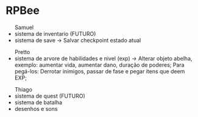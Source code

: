 # RPBee
 

<ul>Samuel
 <li>sistema de inventario (FUTURO)</li>
 <li>sistema de save -> Salvar checkpoint estado atual</li>
</ul>
<ul>Pretto
 <li>sistema de arvore de habilidades e nivel (exp) -> Alterar objeto abelha, exemplo: aumentar vida, aumentar dano, duração de poderes; Para pegá-los: Derrotar inimigos, passar de fase e pegar itens que deem EXP;</li>
</ul>
<ul>Thiago
 <li>sistema de quest (FUTURO)</li>
 <li>sistema de batalha</li>
 <li>desenhos e sons</li>
</ul>


